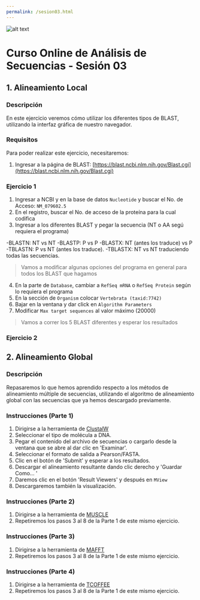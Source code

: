 ```yaml
---
permalink: /sesion03.html
---
```

![alt text](https://solariabiodata.com.mx/images/solaria_banner.png "Soluciones de Siguiente Generación")
# Curso Online de Análisis de Secuencias - Sesión 03

## 1. Alineamiento Local
### Descripción
En este ejercicio veremos cómo utilizar los diferentes tipos de BLAST, utilizando la interfaz gráfica de nuestro navegador.

### Requisitos

Para poder realizar este ejercicio, necesitaremos:
1. Ingresar a la página de BLAST: [https://blast.ncbi.nlm.nih.gov/Blast.cgi](https://blast.ncbi.nlm.nih.gov/Blast.cgi)

### Ejercicio 1

1. Ingresar a NCBI y en la base de datos  `Nucleotide` y buscar el No. de Acceso: `NM_079602.5`
2. En el registro, buscar el No. de acceso de la proteína para la cual codifica
3. Ingresar a los diferentes BLAST y pegar la secuencia (NT o AA segú requiera el programa)

-BLASTN: NT vs NT
-BLASTP: P vs P
-BLASTX: NT (antes los traduce) vs P
-TBLASTN: P vs NT (antes los traduce).
-TBLASTX: NT vs NT traduciendo todas las secuencias.

>Vamos a modificar algunas opciones del programa en general para todos los BLAST que hagamos

4. En la parte de `Database`, cambiar a `RefSeq mRNA` o `RefSeq Protein` según lo requiera el programa
5. En la sección de `Organism` colocar `Vertebrata (taxid:7742)`
6. Bajar en la ventana y dar click en `Algorithm Parameters`
7. Modificar `Max target sequences` al valor máximo (20000)

> Vamos a correr los 5 BLAST diferentes y esperar los resultados

### Ejercicio 2

## 2. Alineamiento Global

### Descripción
Repasaremos lo que hemos aprendido respecto a los métodos de alineamiento múltiple de secuencias, utilizando el algoritmo de alineamiento global con las secuencias  que ya hemos descargado previamente.

### Instrucciones (Parte 1)
1. Dirigirse a la herramienta de [ClustalW](https://www.ebi.ac.uk/Tools/msa/clustalo/)
2. Seleccionar el tipo de molécula a DNA.
3. Pegar el contenido del archivo de secuencias o cargarlo desde la ventana que se abre al dar clic en 'Examinar'.
4. Seleccionar el formato de salida a Pearson/FASTA.
5. Clic en el botón de 'Submit' y esperar a los resultados.
6. Descargar el alineamiento resultante dando clic derecho y 'Guardar Como... '
7. Daremos clic en el botón 'Result Viewers' y después en `MView`
8. Descargaremos también la visualización.

### Instrucciones (Parte 2)
1. Dirigirse a la herramienta de [MUSCLE](https://www.ebi.ac.uk/Tools/msa/muscle/)
2. Repetiremos los pasos 3 al 8 de la Parte 1 de este mismo ejercicio.

### Instrucciones (Parte 3)
1. Dirigirse a la herramienta de [MAFFT](https://www.ebi.ac.uk/Tools/msa/mafft/)
2. Repetiremos los pasos 3 al 8 de la Parte 1 de este mismo ejercicio.

### Instrucciones (Parte 4)
1. Dirigirse a la herramienta de [TCOFFEE](https://www.ebi.ac.uk/Tools/msa/tcoffee/)
2. Repetiremos los pasos 3 al 8 de la Parte 1 de este mismo ejercicio.

